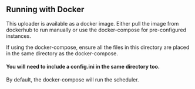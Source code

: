 ## Running with Docker

This uploader is available as a docker image.
Either pull the image from dockerhub to run manually or use the docker-compose for pre-configured instances.

If using the docker-compose, ensure all the files in this directory are placed in the same directory as the docker-compose.

#### You will need to include a config.ini in the same directory too.

By default, the docker-compose will run the scheduler.
